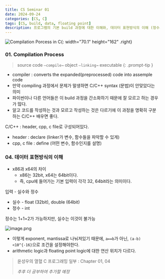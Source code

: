 ```yaml
---
title: CS Seminar 01
date: 2024-09-24
categories: [CS, C]
tags: [CS, build, data, floating point]
description: 프로그램의 기본 build 과정에 대한 이해와, 데이터 표현방식의 이해 (정수와 실수의 표현방식)
---
```



![Compilation Porcess in C](https://d2jdgazzki9vjm.cloudfront.net/cpages/images/compilation-process-in-c3.png){: width="70.1" height="162" .right}

### 01. Compilation Process 
> source code `—compile→` object `—linking→` executable {: .prompt-tip }


- compiler : converts the expanded(preprocessed) code into assemple code
- 만약 compiling 과정에서 문제가 말생하면 C/C++ syntax (문법)이 안맞았다는 의미
- 파이썬이나 다른 언어들은 이 build 과정을 간소화하기 때문에 잘 모르고 하는 경우가 많다.
- 알고 코드를 작성하는 것과 모르고 작성하는 것은 다르기에 이 과정을 명확히 구분하는 C/C++ 배우면 좋다.

C/C++ : header, cpp, c file로 구성되어있다. 

- header : declare (linker가 변수, 함수들을 파악할 수 있게)
- cpp, c file : define (어떤 변수, 함수인지를 설명)

### 04. 데이터 표현방식의 이해 

- x86과 x64의 차이
    - x86는 32bit, x64는 64bit이다.
    - 즉, cpu에 들어가는 기본 입력이 각각 32, 64bit라는 의미이다.

입력 - 실수와 정수

- 실수 - float (32bit), double (64bit)
- 정수 - int

정수는 1+1=2가 가능하지만, 실수는 이것이 불가능

![image.png](https://www.puntoflotante.net/IEEE-754-ENGLISH.jpg)

- 이렇게 exponent, mantissa로 나눠져있기 때문에, `a==b`가 아닌, `(a-b)<10^{-16}`으로 조건을 설정해야한다.
- arithmetic logic과 floating point logic에 대한 연산 위치가 다르다.

  
> 윤성우의 열혈 C 프로그래밍 일부 : Chapter 01, 04
>
> _추후 더 공부하여 추가할 예정_
